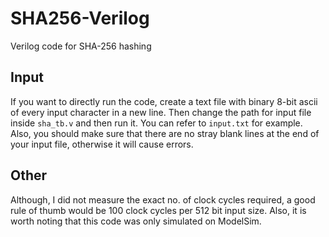 # SHA256-Verilog
Verilog code for SHA-256 hashing
## Input
If you want to directly run the code, create a text file with binary 8-bit ascii of every input character in a new line. Then change the path for input file inside `sha_tb.v` and then run it. You can refer to `input.txt` for example. Also, you should make sure that there are no stray blank lines at the end of your input file, otherwise it will cause errors.

## Other
Although, I did not measure the exact no. of clock cycles required, a good rule of thumb would be 100 clock cycles per 512 bit input size.
Also, it is worth noting that this code was only simulated on ModelSim.
